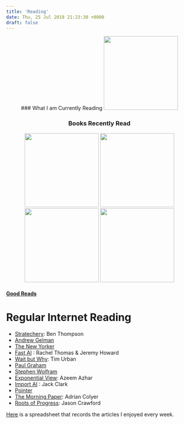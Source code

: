 ```yaml
---
title: 'Reading'
date: Thu, 25 Jul 2019 21:23:30 +0000
draft: false
---
```


<center>
### What I am Currently Reading

<img src="/img/SS.jpg" width="200">

### Books Recently Read

<img src="/img/AM.jpg" width="200">

<img src="/img/A_of_learning.jpg" width="200">

<img src="/img/their_eyes.jpg" width="200">

<img src="/img/lords.jpg" width="200">

</center>

#### [Good Reads](https://www.goodreads.com/user/show/75265124-judah)

Regular Internet Reading 
=========================

* [Stratechery](https://stratechery.com/): Ben Thompson
* [Andrew Gelman](https://statmodeling.stat.columbia.edu/)
* [The New Yorker](https://www.newyorker.com/)
* [Fast AI](https://www.fast.ai/) : Rachel Thomas & Jeremy Howard
* [Wait but Why](https://waitbutwhy.com/): Tim Urban
* [Paul Graham](http://paulgraham.com/index.html)
* [Stephen Wolfram](https://writings.stephenwolfram.com/)
* [Exponential View](https://www.exponentialview.co/): Azeem Azhar
* [Import AI](https://jack-clark.net/) : Jack Clark
* [Pointer](http://www.pointer.io/)
* [The Morning Paper](https://blog.acolyer.org/): Adrian Colyer
* [Roots of Progress](https://rootsofprogress.org/): Jason Crawford

[Here](https://docs.google.com/spreadsheets/d/1LJM3EJrV8Gx8W0Hk-_i2BhHy1QEer_wZ91dlC22D7a8/edit?usp=sharing) is a spreadsheet that records the articles I enjoyed every week.
